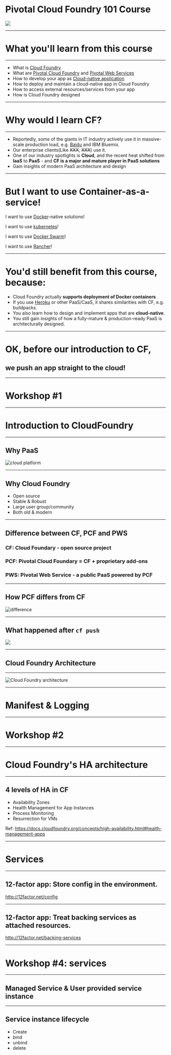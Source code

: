 <!-- page_number: true -->
# Pivotal Cloud Foundry 101 Course

![](https://upload.wikimedia.org/wikipedia/en/thumb/b/bb/CloudFoundryCorp_vertical.svg/1280px-CloudFoundryCorp_vertical.svg.png)

---

# What you'll learn from this course

---

- What is [Cloud Foundry](https://www.cloudfoundry.org/)
- What are [Pivotal Cloud Foundry](https://pivotal.io/platform) and [Pivotal Web Services](http://run.pivotal.io/)
- How to develop your app as [Cloud-native application](12factor.net)
- How to deploy and maintain a cloud-native app in Cloud Foundry
- How to access external resources/services from your app
- How is Cloud Foundry designed

---

# Why would I learn CF?

---

- Reportedly, some of the giants in IT industry actively use it in massive-scale production load, e.g. [Baidu](https://www.wired.com/2013/07/cloudfoundry/) and IBM Bluemix.
- Our enterprise clients(Like ~~XXX~~, ~~XXX~~) use it.
- One of our industry spotlights is **Cloud**, and the recent heat shifted from **IaaS** to **PaaS** - and **CF is a major and mature player in PaaS solutions**
- Gain insights of modern PaaS architecture and design

---

# But I want to use Container-as-a-service!

I want to use [Docker](https://www.docker.com/)-native solutions!

I want to use [kubernetes](https://kubernetes.io/)!

I want to use [Docker Swarm](https://github.com/docker/swarm)!

I want to use [Rancher](http://rancher.com/)!

---

# You'd still benefit from this course, because:

- Cloud Foundry actually **supports deployment of Docker containers**
- If you use [Heroku](https://www.heroku.com/) or other PaaS/CaaS, it shares similarities with CF, e.g. buildpacks.
- You also learn how to design and implement apps that are **cloud-native**.
- You still gain insights of how a fully-mature & production-ready PaaS is architecturally designed.

---

# OK, before our introduction to CF,

## we push an app straight to the cloud!

---

# Workshop #1

---

# Introduction to CloudFoundry

---

## Why PaaS

![cloud platform](https://stack247.files.wordpress.com/2015/05/azure-on-premises-vs-iaas-vs-paas-vs-saas.png)

---

## Why Cloud Foundry

- Open source
- Stable & Robust
- Large user group/community
- Both old & modern

---
## Difference between CF, PCF and PWS

### CF: Cloud Foundary - open source project

### PCF: Pivotal Cloud Foundary = CF + proprietary add-ons

### PWS: Pivotal Web Service - a public PaaS powered by PCF
---

## How PCF differs from CF
![difference](https://docs.pivotal.io/pivotalcf/1-10/customizing/images/pcf-commercialization.png "PCF VS CF")

---

## What happened after `cf push`

![](https://docs.cloudfoundry.org/concepts/images/app_push_flow_diagram_diego.png)

---

## Cloud Foundry Architecture

---

![Cloud Foundry architecture](https://docs.pivotal.io/pivotalcf/1-7/concepts/images/diego/diego-flow.png)

---

# Manifest & Logging

---

# Workshop #2

---

# Cloud Foundry's HA architecture

---



## 4 levels of HA in CF

- Availability Zones
- Health Management for App Instances
- Process Monitoring
- Resurrection for VMs

Ref: https://docs.cloudfoundry.org/concepts/high-availability.html#health-management-apps

---

# Services

---

## 12-factor app: Store config in the environment.

http://12factor.net/config

---

## 12-factor app: Treat backing services as attached resources.

http://12factor.net/backing-services

---

# Workshop #4: services

---

## Managed Service & User provided service instance

---

## Service instance lifecycle

- Create
- bind
- unbind
- delete
